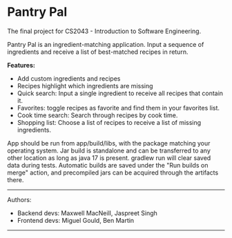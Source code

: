 # Pantry Pal
The final project for CS2043 - Introduction to Software Engineering.

Pantry Pal is an ingredient-matching application. Input a sequence of ingredients and receive a list of best-matched recipes in return.

**Features:**
- Add custom ingredients and recipes
- Recipes highlight which ingredients are missing
- Quick search: Input a single ingredient to receive all recipes that contain it.
- Favorites: toggle recipes as favorite and find them in your favorites list.
- Cook time search: Search through recipes by cook time.
- Shopping list: Choose a list of recipes to receive a list of missing ingredients.

App should be run from app/build/libs, with the package matching your operating system. Jar build is standalone and can be transferred to any other location as long as java 17 is present.
gradlew run will clear saved data during tests. 
Automatic builds are saved under the "Run builds on merge" action, and precompiled jars can be acquired through the artifacts there.

---
Authors:
- Backend devs: Maxwell MacNeill, Jaspreet Singh
- Frontend devs: Miguel Gould, Ben Martin
---
